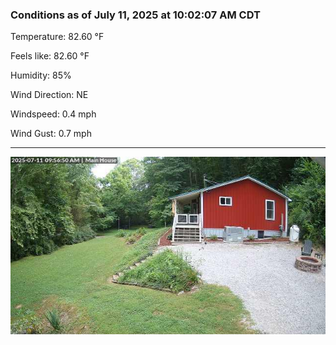### Conditions as of July 11, 2025 at 10:02:07 AM CDT 

Temperature: 82.60 &deg;F

Feels like: 82.60 &deg;F

Humidity: 85%

Wind Direction: NE

Windspeed: 0.4 mph

Wind Gust: 0.7 mph

---

<img src="./images/latest.jpeg"/>

